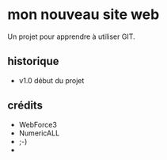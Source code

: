 # mon nouveau site web

Un projet pour apprendre à utiliser GIT.


## historique

* v1.0 début du projet

## crédits

* WebForce3
* NumericALL
* ;-)
* 